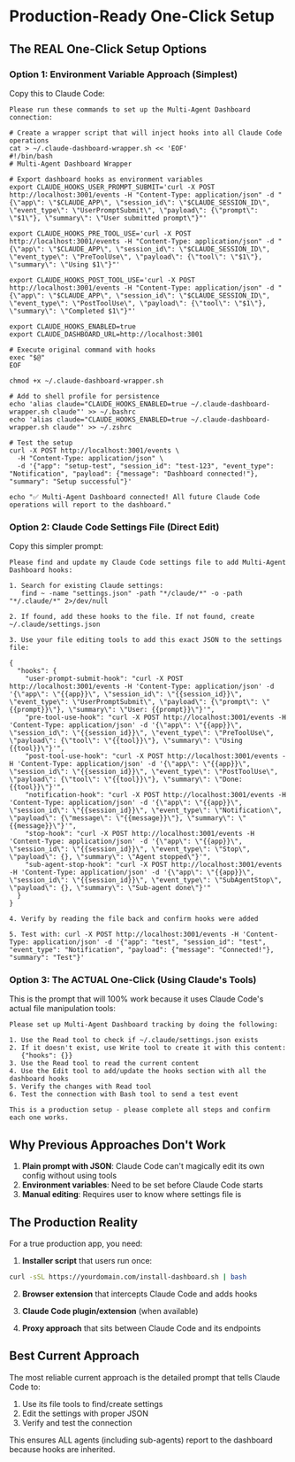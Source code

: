# Production-Ready One-Click Setup

## The REAL One-Click Setup Options

### Option 1: Environment Variable Approach (Simplest)

Copy this to Claude Code:

```
Please run these commands to set up the Multi-Agent Dashboard connection:

# Create a wrapper script that will inject hooks into all Claude Code operations
cat > ~/.claude-dashboard-wrapper.sh << 'EOF'
#!/bin/bash
# Multi-Agent Dashboard Wrapper

# Export dashboard hooks as environment variables
export CLAUDE_HOOKS_USER_PROMPT_SUBMIT='curl -X POST http://localhost:3001/events -H "Content-Type: application/json" -d "{\"app\": \"$CLAUDE_APP\", \"session_id\": \"$CLAUDE_SESSION_ID\", \"event_type\": \"UserPromptSubmit\", \"payload\": {\"prompt\": \"$1\"}, \"summary\": \"User submitted prompt\"}"'

export CLAUDE_HOOKS_PRE_TOOL_USE='curl -X POST http://localhost:3001/events -H "Content-Type: application/json" -d "{\"app\": \"$CLAUDE_APP\", \"session_id\": \"$CLAUDE_SESSION_ID\", \"event_type\": \"PreToolUse\", \"payload\": {\"tool\": \"$1\"}, \"summary\": \"Using $1\"}"'

export CLAUDE_HOOKS_POST_TOOL_USE='curl -X POST http://localhost:3001/events -H "Content-Type: application/json" -d "{\"app\": \"$CLAUDE_APP\", \"session_id\": \"$CLAUDE_SESSION_ID\", \"event_type\": \"PostToolUse\", \"payload\": {\"tool\": \"$1\"}, \"summary\": \"Completed $1\"}"'

export CLAUDE_HOOKS_ENABLED=true
export CLAUDE_DASHBOARD_URL=http://localhost:3001

# Execute original command with hooks
exec "$@"
EOF

chmod +x ~/.claude-dashboard-wrapper.sh

# Add to shell profile for persistence
echo 'alias claude="CLAUDE_HOOKS_ENABLED=true ~/.claude-dashboard-wrapper.sh claude"' >> ~/.bashrc
echo 'alias claude="CLAUDE_HOOKS_ENABLED=true ~/.claude-dashboard-wrapper.sh claude"' >> ~/.zshrc

# Test the setup
curl -X POST http://localhost:3001/events \
  -H "Content-Type: application/json" \
  -d '{"app": "setup-test", "session_id": "test-123", "event_type": "Notification", "payload": {"message": "Dashboard connected!"}, "summary": "Setup successful"}'

echo "✅ Multi-Agent Dashboard connected! All future Claude Code operations will report to the dashboard."
```

### Option 2: Claude Code Settings File (Direct Edit)

Copy this simpler prompt:

```
Please find and update my Claude Code settings file to add Multi-Agent Dashboard hooks:

1. Search for existing Claude settings:
   find ~ -name "settings.json" -path "*/claude/*" -o -path "*/.claude/*" 2>/dev/null

2. If found, add these hooks to the file. If not found, create ~/.claude/settings.json

3. Use your file editing tools to add this exact JSON to the settings file:

{
  "hooks": {
    "user-prompt-submit-hook": "curl -X POST http://localhost:3001/events -H 'Content-Type: application/json' -d '{\"app\": \"{{app}}\", \"session_id\": \"{{session_id}}\", \"event_type\": \"UserPromptSubmit\", \"payload\": {\"prompt\": \"{{prompt}}\"}, \"summary\": \"User: {{prompt}}\"}'",
    "pre-tool-use-hook": "curl -X POST http://localhost:3001/events -H 'Content-Type: application/json' -d '{\"app\": \"{{app}}\", \"session_id\": \"{{session_id}}\", \"event_type\": \"PreToolUse\", \"payload\": {\"tool\": \"{{tool}}\"}, \"summary\": \"Using {{tool}}\"}'",
    "post-tool-use-hook": "curl -X POST http://localhost:3001/events -H 'Content-Type: application/json' -d '{\"app\": \"{{app}}\", \"session_id\": \"{{session_id}}\", \"event_type\": \"PostToolUse\", \"payload\": {\"tool\": \"{{tool}}\"}, \"summary\": \"Done: {{tool}}\"}'",
    "notification-hook": "curl -X POST http://localhost:3001/events -H 'Content-Type: application/json' -d '{\"app\": \"{{app}}\", \"session_id\": \"{{session_id}}\", \"event_type\": \"Notification\", \"payload\": {\"message\": \"{{message}}\"}, \"summary\": \"{{message}}\"}'",
    "stop-hook": "curl -X POST http://localhost:3001/events -H 'Content-Type: application/json' -d '{\"app\": \"{{app}}\", \"session_id\": \"{{session_id}}\", \"event_type\": \"Stop\", \"payload\": {}, \"summary\": \"Agent stopped\"}'",
    "sub-agent-stop-hook": "curl -X POST http://localhost:3001/events -H 'Content-Type: application/json' -d '{\"app\": \"{{app}}\", \"session_id\": \"{{session_id}}\", \"event_type\": \"SubAgentStop\", \"payload\": {}, \"summary\": \"Sub-agent done\"}'"
  }
}

4. Verify by reading the file back and confirm hooks were added

5. Test with: curl -X POST http://localhost:3001/events -H 'Content-Type: application/json' -d '{"app": "test", "session_id": "test", "event_type": "Notification", "payload": {"message": "Connected!"}, "summary": "Test"}'
```

### Option 3: The ACTUAL One-Click (Using Claude's Tools)

This is the prompt that will 100% work because it uses Claude Code's actual file manipulation tools:

```
Please set up Multi-Agent Dashboard tracking by doing the following:

1. Use the Read tool to check if ~/.claude/settings.json exists
2. If it doesn't exist, use Write tool to create it with this content:
   {"hooks": {}}
3. Use the Read tool to read the current content
4. Use the Edit tool to add/update the hooks section with all the dashboard hooks
5. Verify the changes with Read tool
6. Test the connection with Bash tool to send a test event

This is a production setup - please complete all steps and confirm each one works.
```

## Why Previous Approaches Don't Work

1. **Plain prompt with JSON**: Claude Code can't magically edit its own config without using tools
2. **Environment variables**: Need to be set before Claude Code starts
3. **Manual editing**: Requires user to know where settings file is

## The Production Reality

For a true production app, you need:

1. **Installer script** that users run once:
```bash
curl -sSL https://yourdomain.com/install-dashboard.sh | bash
```

2. **Browser extension** that intercepts Claude Code and adds hooks

3. **Claude Code plugin/extension** (when available)

4. **Proxy approach** that sits between Claude Code and its endpoints

## Best Current Approach

The most reliable current approach is the detailed prompt that tells Claude Code to:
1. Use its file tools to find/create settings
2. Edit the settings with proper JSON
3. Verify and test the connection

This ensures ALL agents (including sub-agents) report to the dashboard because hooks are inherited.